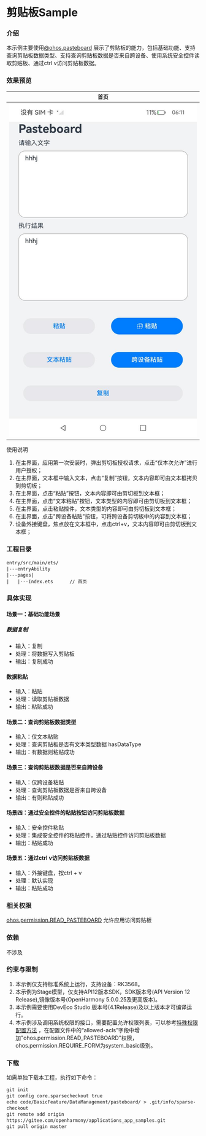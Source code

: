 #  剪贴板Sample 

### 介绍

 本示例主要使用[@ohos.pasteboard](https://gitee.com/openharmony/docs/blob/master/zh-cn/application-dev/reference/apis-basic-services-kit/js-apis-pasteboard.md) 展示了剪贴板的能力，包括基础功能、支持查询剪贴板数据类型、支持查询剪贴板数据是否来自跨设备、使用系统安全控件读取剪贴板、通过ctrl v访问剪贴板数据。 


### 效果预览

|               首页               |
|:------------------------------: |
| ![main](screenshots/first.png) |


使用说明
1. 在主界面，应用第一次安装时，弹出剪切板授权请求，点击“仅本次允许”进行用户授权；
2. 在主界面，文本框中输入文本，点击“复制”按钮，文本内容即可由文本框拷贝到剪切板；
3. 在主界面，点击“粘贴”按钮，文本内容即可由剪切板到文本框；
4. 在主界面，点击“文本粘贴”按钮，文本类型的内容即可由剪切板到文本框；
5. 在主界面，点击粘贴控件，文本类型的内容即可由剪切板到文本框；
6. 在主界面，点击"跨设备粘贴"按钮，可将跨设备剪切板中的内容到文本框；
7. 设备外接键盘，焦点放在文本框中，点击ctrl+v，文本内容即可由剪切板到文本框；

### 工程目录

```
entry/src/main/ets/
|---entryAbility
|---pages|   
|   |---Index.ets      // 首页
```

### 具体实现

#### 场景一：基础功能场景

##### 数据复制

* 输入：复制
* 处理：将数据写入剪贴板
* 输出：复制成功

#### 数据粘贴
* 输入：粘贴
* 处理：读取剪贴板数据
* 输出：粘贴成功

    
#### 场景二：查询剪贴板数据类型

* 输入：仅文本粘贴
* 处理：查询剪贴板是否有文本类型数据 hasDataType
* 输出：有数据则粘贴成功


#### 场景三：查询剪贴板数据是否来自跨设备
* 输入：仅跨设备粘贴
* 处理：查询剪贴板数据是否来自跨设备
* 输出：有则粘贴成功


#### 场景四：通过安全控件的粘贴按钮访问剪贴板数据
* 输入：安全控件粘贴
* 处理：集成安全控件的粘贴控件，通过粘贴控件访问剪贴板数据
* 输出：粘贴成功


#### 场景五：通过ctrl v访问剪贴板数据
* 输入：外接键盘，按ctrl + v
* 处理：默认实现
* 输出：粘贴成功
    

### 相关权限

[ohos.permission.READ_PASTEBOARD](https://gitee.com/openharmony/docs/blob/master/zh-cn/application-dev/security/AccessToken/permissions-for-system-apps.md#ohospermissionread_pasteboard) 允许应用访问剪贴板

### 依赖

不涉及

### 约束与限制

1. 本示例仅支持标准系统上运行，支持设备：RK3568。
2. 本示例为Stage模型，仅支持API12版本SDK，SDK版本号(API Version 12 Release),镜像版本号(OpenHarmony 5.0.0.25及更高版本)。
3. 本示例需要使用DevEco Studio 版本号(4.1Release)及以上版本才可编译运行。
4. 本示例涉及调用系统权限的接口，需要配置允许权限列表，可以参考[特殊权限配置方法](https://docs.openharmony.cn/pages/v3.2/zh-cn/application-dev/security/hapsigntool-overview.md/) ，在配置文件中的“allowed-acls”字段中增加"ohos.permission.READ_PASTEBOARD"权限，ohos.permission.REQUIRE_FORM为system_basic级别。

### 下载

如需单独下载本工程，执行如下命令：

    git init
    git config core.sparsecheckout true
    echo code/BasicFeature/DataManagement/pasteboard/ > .git/info/sparse-checkout
    git remote add origin https://gitee.com/openharmony/applications_app_samples.git
    git pull origin master
